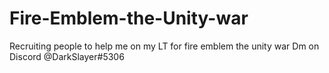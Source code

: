 # Fire-Emblem-the-Unity-war
Recruiting people to help me on my LT for fire emblem the unity war Dm on Discord @DarkSlayer#5306

